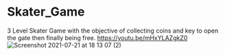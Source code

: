 # Skater_Game
3 Level Skater Game with the objective of collecting coins and key to open the gate then finally being free.
https://youtu.be/mHxYLAZgkZ0
![Screenshot 2021-07-21 at 18 13 07 (2)](https://user-images.githubusercontent.com/53879735/126532218-92fc6eb1-85bd-4ff1-9587-ba8cc0f00978.png)
